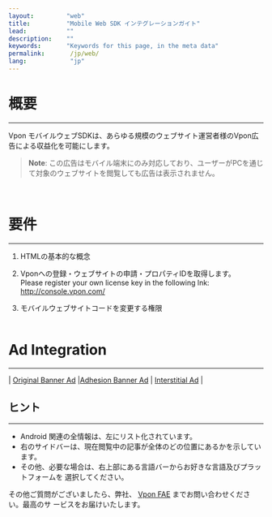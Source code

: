 ```yaml
---
layout:         "web"
title:          "Mobile Web SDK インテグレーションガイト"
lead:           ""
description:    ""
keywords:       "Keywords for this page, in the meta data"
permalink:       /jp/web/
lang:            "jp"
---
```

# 概要
---
Vpon モバイルウェブSDKは、あらゆる規模のウェブサイト運営者様のVpon広告による収益化を可能にします。<br>

> **Note**:
>この広告はモバイル端末にのみ対応しており、ユーザーがPCを通じて対象のウェブサイトを閲覧しても広告は表示されません。
<br>

# 要件
---
1. HTMLの基本的な概念

2. Vponへの登録・ウェブサイトの申請・プロパティIDを取得します。<br>
Please register your own license key in the following lnk: <http://console.vpon.com/>

3. モバイルウェブサイトコードを変更する権限
<br><br>

# Ad Integration
---

| [Original Banner Ad][1]  |[Adhesion Banner Ad][2] | [Interstitial Ad][3] |

## ヒント
---
* Android 関連の全情報は、左にリスト化されています。
* 右のサイドバーは、現在閲覧中の記事が全体のどの位置にあるかを示しています。
* その他、必要な場合は、右上部にある言語バーからお好きな言語及びプラットフォームを 選択してください。

その他ご質問がございましたら、弊社、 [Vpon FAE](mailto:fae@vpon.com) までお問い合わせください。最高のサ ービスをお届けいたします。


[1]: {{site.baseurl}}/jp/web/original-banner/
[2]: {{site.baseurl}}/jp/web/adhesion-banner/
[3]: {{site.baseurl}}/jp/web/interstitial/
